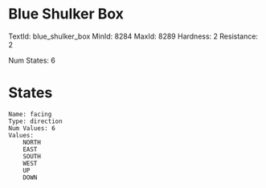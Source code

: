 # Blue Shulker Box
TextId: blue_shulker_box
MinId: 8284
MaxId: 8289
Hardness: 2
Resistance: 2

Num States: 6
# States
```
Name: facing
Type: direction
Num Values: 6
Values:
    NORTH
    EAST
    SOUTH
    WEST
    UP
    DOWN
```